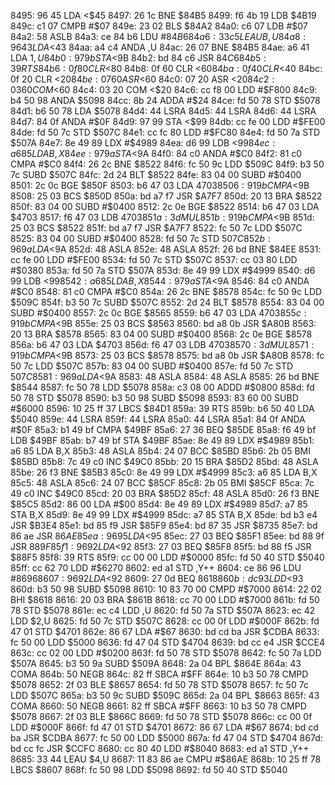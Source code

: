 8495: 96 45        LDA    <$45
8497: 26 1c        BNE    $84B5
8499: f6 4b 19     LDB    $4B19
849c: c1 07        CMPB   #$07
849e: 23 02        BLS    $84A2
84a0: c6 07        LDB    #$07
84a2: 58           ASLB
84a3: ce 84 b6     LDU    #$84B6
84a6: 33 c5        LEAU   B,U
84a8: 96 43        LDA    <$43
84aa: a4 c4        ANDA   ,U
84ac: 26 07        BNE    $84B5
84ae: a6 41        LDA    $1,U
84b0: 97 9b        STA    <$9B
84b2: bd 84 c6     JSR    $84C6
84b5: 39           RTS
84b6: 0f 80        CLR    <$80
84b8: 0f 60        CLR    <$60
84ba: 0f 40        CLR    <$40
84bc: 0f 20        CLR    <$20
84be: 07 60        ASR    <$60
84c0: 07 20        ASR    <$20
84c2: 03 60        COM    <$60
84c4: 03 20        COM    <$20
84c6: cc f8 00     LDD    #$F800
84c9: b4 50 98     ANDA   $5098
84cc: 8b 24        ADDA   #$24
84ce: fd 50 78     STD    $5078
84d1: b6 50 78     LDA    $5078
84d4: 44           LSRA
84d5: 44           LSRA
84d6: 44           LSRA
84d7: 84 0f        ANDA   #$0F
84d9: 97 99        STA    <$99
84db: cc fe 00     LDD    #$FE00
84de: fd 50 7c     STD    $507C
84e1: cc fc 80     LDD    #$FC80
84e4: fd 50 7a     STD    $507A
84e7: 8e 49 89     LDX    #$4989
84ea: d6 99        LDB    <$99
84ec: a6 85        LDA    B,X
84ee: 97 9a        STA    <$9A
84f0: 84 c0        ANDA   #$C0
84f2: 81 c0        CMPA   #$C0
84f4: 26 2c        BNE    $8522
84f6: fc 50 9c     LDD    $509C
84f9: b3 50 7c     SUBD   $507C
84fc: 2d 24        BLT    $8522
84fe: 83 04 00     SUBD   #$0400
8501: 2c 0c        BGE    $850F
8503: b6 47 03     LDA    $4703
8506: 91 9b        CMPA   <$9B
8508: 25 03        BCS    $850D
850a: bd a7 f7     JSR    $A7F7
850d: 20 13        BRA    $8522
850f: 83 04 00     SUBD   #$0400
8512: 2c 0e        BGE    $8522
8514: b6 47 03     LDA    $4703
8517: f6 47 03     LDB    $4703
851a: 3d           MUL
851b: 91 9b        CMPA   <$9B
851d: 25 03        BCS    $8522
851f: bd a7 f7     JSR    $A7F7
8522: fc 50 7c     LDD    $507C
8525: 83 04 00     SUBD   #$0400
8528: fd 50 7c     STD    $507C
852b: 96 9a        LDA    <$9A
852d: 48           ASLA
852e: 48           ASLA
852f: 26 bd        BNE    $84EE
8531: cc fe 00     LDD    #$FE00
8534: fd 50 7c     STD    $507C
8537: cc 03 80     LDD    #$0380
853a: fd 50 7a     STD    $507A
853d: 8e 49 99     LDX    #$4999
8540: d6 99        LDB    <$99
8542: a6 85        LDA    B,X
8544: 97 9a        STA    <$9A
8546: 84 c0        ANDA   #$C0
8548: 81 c0        CMPA   #$C0
854a: 26 2c        BNE    $8578
854c: fc 50 9c     LDD    $509C
854f: b3 50 7c     SUBD   $507C
8552: 2d 24        BLT    $8578
8554: 83 04 00     SUBD   #$0400
8557: 2c 0c        BGE    $8565
8559: b6 47 03     LDA    $4703
855c: 91 9b        CMPA   <$9B
855e: 25 03        BCS    $8563
8560: bd a8 0b     JSR    $A80B
8563: 20 13        BRA    $8578
8565: 83 04 00     SUBD   #$0400
8568: 2c 0e        BGE    $8578
856a: b6 47 03     LDA    $4703
856d: f6 47 03     LDB    $4703
8570: 3d           MUL
8571: 91 9b        CMPA   <$9B
8573: 25 03        BCS    $8578
8575: bd a8 0b     JSR    $A80B
8578: fc 50 7c     LDD    $507C
857b: 83 04 00     SUBD   #$0400
857e: fd 50 7c     STD    $507C
8581: 96 9a        LDA    <$9A
8583: 48           ASLA
8584: 48           ASLA
8585: 26 bd        BNE    $8544
8587: fc 50 78     LDD    $5078
858a: c3 08 00     ADDD   #$0800
858d: fd 50 78     STD    $5078
8590: b3 50 98     SUBD   $5098
8593: 83 60 00     SUBD   #$6000
8596: 10 25 ff 37  LBCS   $84D1
859a: 39           RTS
859b: b6 50 40     LDA    $5040
859e: 44           LSRA
859f: 44           LSRA
85a0: 44           LSRA
85a1: 84 0f        ANDA   #$0F
85a3: b1 49 bf     CMPA   $49BF
85a6: 27 36        BEQ    $85DE
85a8: f6 49 bf     LDB    $49BF
85ab: b7 49 bf     STA    $49BF
85ae: 8e 49 89     LDX    #$4989
85b1: a6 85        LDA    B,X
85b3: 48           ASLA
85b4: 24 07        BCC    $85BD
85b6: 2b 05        BMI    $85BD
85b8: 7c 49 c0     INC    $49C0
85bb: 20 15        BRA    $85D2
85bd: 48           ASLA
85be: 26 f3        BNE    $85B3
85c0: 8e 49 99     LDX    #$4999
85c3: a6 85        LDA    B,X
85c5: 48           ASLA
85c6: 24 07        BCC    $85CF
85c8: 2b 05        BMI    $85CF
85ca: 7c 49 c0     INC    $49C0
85cd: 20 03        BRA    $85D2
85cf: 48           ASLA
85d0: 26 f3        BNE    $85C5
85d2: 86 00        LDA    #$00
85d4: 8e 49 89     LDX    #$4989
85d7: a7 85        STA    B,X
85d9: 8e 49 99     LDX    #$4999
85dc: a7 85        STA    B,X
85de: bd b3 e4     JSR    $B3E4
85e1: bd 85 f9     JSR    $85F9
85e4: bd 87 35     JSR    $8735
85e7: bd 86 ae     JSR    $86AE
85ea: 96 95        LDA    <$95
85ec: 27 03        BEQ    $85F1
85ee: bd 88 9f     JSR    $889F
85f1: 96 92        LDA    <$92
85f3: 27 03        BEQ    $85F8
85f5: bd 88 f5     JSR    $88F5
85f8: 39           RTS
85f9: cc 00 00     LDD    #$0000
85fc: fd 50 40     STD    $5040
85ff: cc 62 70     LDD    #$6270
8602: ed a1        STD    ,Y++
8604: ce 86 96     LDU    #$8696
8607: 96 92        LDA    <$92
8609: 27 0d        BEQ    $8618
860b: dc 93        LDD    <$93
860d: b3 50 98     SUBD   $5098
8610: 10 83 70 00  CMPD   #$7000
8614: 22 02        BHI    $8618
8616: 20 03        BRA    $861B
8618: cc 70 00     LDD    #$7000
861b: fd 50 78     STD    $5078
861e: ec c4        LDD    ,U
8620: fd 50 7a     STD    $507A
8623: ec 42        LDD    $2,U
8625: fd 50 7c     STD    $507C
8628: cc 00 0f     LDD    #$000F
862b: fd 47 01     STD    $4701
862e: 86 67        LDA    #$67
8630: bd cd ba     JSR    $CDBA
8633: fc 50 00     LDD    $5000
8636: fd 47 04     STD    $4704
8639: bd cc e4     JSR    $CCE4
863c: cc 02 00     LDD    #$0200
863f: fd 50 78     STD    $5078
8642: fc 50 7a     LDD    $507A
8645: b3 50 9a     SUBD   $509A
8648: 2a 04        BPL    $864E
864a: 43           COMA
864b: 50           NEGB
864c: 82 ff        SBCA   #$FF
864e: 10 b3 50 78  CMPD   $5078
8652: 2f 03        BLE    $8657
8654: fd 50 78     STD    $5078
8657: fc 50 7c     LDD    $507C
865a: b3 50 9c     SUBD   $509C
865d: 2a 04        BPL    $8663
865f: 43           COMA
8660: 50           NEGB
8661: 82 ff        SBCA   #$FF
8663: 10 b3 50 78  CMPD   $5078
8667: 2f 03        BLE    $866C
8669: fd 50 78     STD    $5078
866c: cc 00 0f     LDD    #$000F
866f: fd 47 01     STD    $4701
8672: 86 67        LDA    #$67
8674: bd cd ba     JSR    $CDBA
8677: fc 50 00     LDD    $5000
867a: fd 47 04     STD    $4704
867d: bd cc fc     JSR    $CCFC
8680: cc 80 40     LDD    #$8040
8683: ed a1        STD    ,Y++
8685: 33 44        LEAU   $4,U
8687: 11 83 86 ae  CMPU   #$86AE
868b: 10 25 ff 78  LBCS   $8607
868f: fc 50 98     LDD    $5098
8692: fd 50 40     STD    $5040
